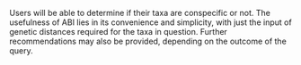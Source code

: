 Users will be able to determine if their taxa are conspecific or not. The usefulness of ABI lies in its convenience and simplicity, with just the input of genetic distances required for the taxa in question. Further recommendations may also be provided, depending on the outcome of the query.